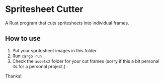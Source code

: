 # Spritesheet Cutter

A Rust program that cuts spritesheets into individual frames.

## How to use

1. Put your spritesheet images in this folder
2. Run `cargo run`
3. Check the `assets2` folder for your cut frames (sorry if this a bit personal its for a personal project.)

Thanks!